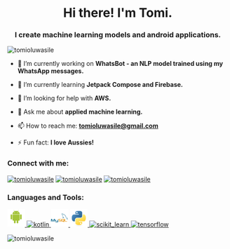 <h1 align="center">Hi there! I'm Tomi.</h1>
<h3 align="center">I create machine learning models and android applications.</h3>

<p align="left"> <img src="https://komarev.com/ghpvc/?username=tomioluwasile&label=Profile%20views&color=38a85f&style=plastic" alt="tomioluwasile" /> </p>

- 🔭 I’m currently working on **WhatsBot - an NLP model trained using my WhatsApp messages.**

- 🌱 I’m currently learning **Jetpack Compose and Firebase.**

- 🤝 I’m looking for help with **AWS.**

- 💬 Ask me about **applied machine learning.**

- 📫 How to reach me: **tomioluwasile@gmail.com**

- ⚡ Fun fact: **I love Aussies!**

<h3 align="left">Connect with me:</h3>
<p align="left">
<a href="https://linkedin.com/in/tomioluwasile" target="blank"><img align="center" src="https://raw.githubusercontent.com/rahuldkjain/github-profile-readme-generator/master/src/images/icons/Social/linked-in-alt.svg" alt="tomioluwasile" height="30" width="40" /></a>
<a href="https://kaggle.com/tomioluwasile" target="blank"><img align="center" src="https://raw.githubusercontent.com/rahuldkjain/github-profile-readme-generator/master/src/images/icons/Social/kaggle.svg" alt="tomioluwasile" height="30" width="40" /></a>
<a href="https://instagram.com/tomioluwasile" target="blank"><img align="center" src="https://raw.githubusercontent.com/rahuldkjain/github-profile-readme-generator/master/src/images/icons/Social/instagram.svg" alt="tomioluwasile" height="30" width="40" /></a>
</p>

<h3 align="left">Languages and Tools:</h3>
<p align="left"> <a href="https://developer.android.com" target="_blank"> <img src="https://raw.githubusercontent.com/devicons/devicon/master/icons/android/android-original-wordmark.svg" alt="android" width="40" height="40"/> </a> <a href="https://kotlinlang.org" target="_blank"> <img src="https://www.vectorlogo.zone/logos/kotlinlang/kotlinlang-icon.svg" alt="kotlin" width="40" height="40"/> </a> <a href="https://www.mysql.com/" target="_blank"> <img src="https://raw.githubusercontent.com/devicons/devicon/master/icons/mysql/mysql-original-wordmark.svg" alt="mysql" width="40" height="40"/> </a> <a href="https://www.python.org" target="_blank"> <img src="https://raw.githubusercontent.com/devicons/devicon/master/icons/python/python-original.svg" alt="python" width="40" height="40"/> </a> <a href="https://scikit-learn.org/" target="_blank"> <img src="https://upload.wikimedia.org/wikipedia/commons/0/05/Scikit_learn_logo_small.svg" alt="scikit_learn" width="40" height="40"/> </a> <a href="https://www.tensorflow.org" target="_blank"> <img src="https://www.vectorlogo.zone/logos/tensorflow/tensorflow-icon.svg" alt="tensorflow" width="40" height="40"/> </a> </p>

<p><img align="center" src="https://github-readme-stats.vercel.app/api/top-langs?username=tomioluwasile&show_icons=true&locale=en&layout=compact" alt="tomioluwasile" /></p>
